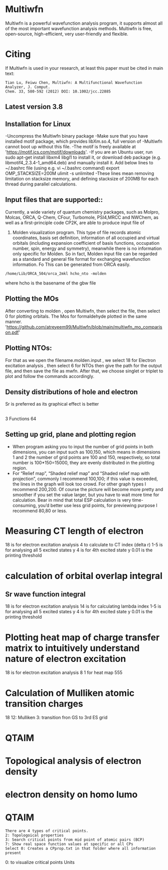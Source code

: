 # Multiwfn
Multiwfn is a powerful wavefunction analysis program, it supports almost all of the most important wavefunction analysis methods. Multiwfn is free, open-source, high-efficient, very user-friendly and flexible. 
# Citing 
If Multiwfn is used in your research, at least this paper must be cited in main text:
```
Tian Lu, Feiwu Chen, Multiwfn: A Multifunctional Wavefunction Analyzer, J. Comput.
Chem. 33, 580-592 (2012) DOI: 10.1002/jcc.22885
```
## Latest version 3.8
## Installation for Linux
-Uncompress the Multiwfn binary package
-Make sure that you have installed motif package, which provides libXm.so.4, full version of
-Multiwfn cannot boot up without this file. 
-The motif is freely available at 'https://motif.ics.com/motif/downloads'. 
-If you are an Ubuntu user, run sudo apt-get install libxm4 libgl1 to install it, or download deb package (e.g. libmotif4_2.3.4-1_amd64.deb) and manually install it.
Add below lines to ~/.bashrc file (using e.g. vi ~/.bashrc command)
export OMP_STACKSIZE=200M
ulimit -s unlimited
-These lines mean removing limitation on stacksize memory, and defining stacksize of 200MB for each thread during parallel calculations.

## Input files that are supported::
   Currently, a wide variety of quantum chemistry packages, such as Molpro, Molcas, ORCA, Q-Chem, CFour, Turbomole, PSI4,MRCC and NWChem, as well as a first-principle code CP2K, are able to produce input file of
  1) Molden visualization program.
     This type of file records atomic coordinates, basis set definition, information of all occupied and virtual orbitals (including expansion coefficient of basis functions, occupation number, spin, energy and symmetry), meanwhile there is no information only specific for Molden. So in fact, Molden input file can be regarded as a standard and general file format for exchanging wavefunction information. Fo
   This can be generated from ORCA easily.
```
/home/Lib/ORCA_504/orca_2mkl hcho_nto -molden
```
where hcho is the basename of the gbw file

## Plotting the MOs 
After converting to molden , open Multiwfn, then select the file, then select 0 for plotting orbitals.
The Mos for formaldehyde plotted in the same manner.
'https://github.com/atreyeem99/Multiwfn/blob/main/multiwfn_mo_comparison.pdf'

## Plotting NTOs:
For that as we open the filename.molden.input , we select 18 for Electron excitation analysis , then select 6 for NTOs then give the path for the output file, and then save the file as mwfn.
After that, we choose singlet or triplet to plot and follow the commands accordingly.

## Density distributions of hole and electron
Sr is preferred as its graphical effect is better
##
3 Functions
64
##  Setting up grid, plane and plotting region

- When program asking you to input the number of grid points in both dimensions, you can input such as 100,150, which means in dimensions 1 and 2 the number of grid points are 100 and 150, respectively, so total number is 100*150=15000, they   are evenly distributed in the plotting region.
- For “Relief map”, “Shaded relief map” and “Shaded relief map with projection”, commonly I recommend 100,100; if this value is exceeded, the lines in the graph will look too crowd. For other graph types I recommend 200,200. Of course the picture will become more pretty and smoother if you set the value larger, but you have to wait more time for calculation. Bear in mind that total ESP calculation is very time-consuming, you’d better use less grid points, for previewing purpose I recommend 80,80 or less.
# Measuring CT length of electron
18 is for electron excitation analysis
4 to calculate to CT index (delta r)
1-5 is for analysing all 5 excited states
y
4 is for 4th excited state
y
0.01 is the printing threshold


# calculation of orbital overlap integral
## Sr wave function integral
18 is for electron excitation analysis
14 is for calculating lambda index
1-5 is for analysing all 5 excited states
y
4 is for 4th excited state
y
0.01 is the printing threshold
# Plotting heat map of charge transfer matrix to intuitively understand nature of electron excitation
18 is for electron excitation analysis
8
1 for heat map
555
# Calculation of Mulliken atomic transition charges
18
12: Mulliken
3: transition fron GS to 3rd ES
grid
# QTAIM
# Topological analysis of electron density 
# electron density on homo lumo
# QTAIM
```
There are 4 types of critical points.
2: Topologoical properties
3: Search critical points from mid point of atomic pairs (BCP)
7: Show real space function values at specific or all CPs
Select 0: Creates a CPprop.txt in that folder where all information present
```
0: to visualize critical points
Units
